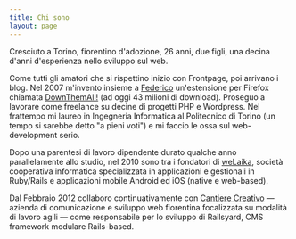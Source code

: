 ```yaml
---
title: Chi sono
layout: page
---
```


Cresciuto a Torino, fiorentino d'adozione, 26 anni, due figli, una decina d'anni d'esperienza nello sviluppo sul web.

Come tutti gli amatori che si rispettino inizio con Frontpage, poi arrivano i blog. Nel 2007 m'invento insieme a [Federico](http://www.jimmy2k.it) un'estensione per Firefox chiamata [DownThemAll!](http://www.downthemall.net/) (ad oggi 43 milioni di download). Proseguo a lavorare come freelance su decine di progetti PHP e Wordpress. Nel frattempo mi laureo in Ingegneria Informatica al Politecnico di Torino (un tempo si sarebbe detto "a pieni voti") e mi faccio le ossa sul web-development serio.

Dopo una parentesi di lavoro dipendente durato qualche anno parallelamente allo studio, nel 2010 sono tra i fondatori di [weLaika](http://www.welaika.com), società cooperativa informatica specializzata in applicazioni e gestionali in Ruby/Rails e applicazioni mobile Android ed iOS (native e web-based).

Dal Febbraio 2012 collaboro continuativamente con [Cantiere Creativo](http://www.cantierecreativo.net/) — azienda di comunicazione e sviluppo web fiorentina focalizzata su modalità di lavoro agili — come responsabile per lo sviluppo di Railsyard, CMS framework modulare Rails-based.
